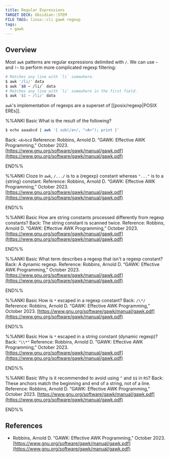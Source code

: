```yaml
---
title: Regular Expressions
TARGET DECK: Obsidian::STEM
FILE TAGS: linux::cli gawk regexp
tags:
  - gawk
---
```


## Overview

Most `awk` patterns are regular expressions delimited with `/`. We can use `~` and `!~` to perform more complicated regexp filtering:

```bash
# Matches any line with `li` somewhere.
$ awk '/li/' data
$ awk `$0 ~ /li/` data
# Matches any line with `li` somewhere in the first field.
$ awk '$1 ~ /li/' data
```

`awk`'s implementation of regexps are a superset of [[posix/regexp|POSIX EREs]].

%%ANKI
Basic
What is the result of the following?
```bash
$ echo aaaabcd | awk '{ sub(/a+/, "<A>"); print }'
```
Back: `<A>bcd`
Reference: Robbins, Arnold D. “GAWK: Effective AWK Programming,” October 2023. [https://www.gnu.org/software/gawk/manual/gawk.pdf](https://www.gnu.org/software/gawk/manual/gawk.pdf)
<!--ID: 1707231831794-->
END%%

%%ANKI
Cloze
In `awk`, `/.../` is to a {regexp} constant whereas `"..."` is to a {string} constant.
Reference: Robbins, Arnold D. “GAWK: Effective AWK Programming,” October 2023. [https://www.gnu.org/software/gawk/manual/gawk.pdf](https://www.gnu.org/software/gawk/manual/gawk.pdf)
<!--ID: 1707232573706-->
END%%

%%ANKI
Basic
How are string constants processed differently from regexp constants?
Back: The string constant is scanned twice.
Reference: Robbins, Arnold D. “GAWK: Effective AWK Programming,” October 2023. [https://www.gnu.org/software/gawk/manual/gawk.pdf](https://www.gnu.org/software/gawk/manual/gawk.pdf)
<!--ID: 1707232573708-->
END%%

%%ANKI
Basic
What term describes a regexp that isn't a regexp constant?
Back: A dynamic regexp.
Reference: Robbins, Arnold D. “GAWK: Effective AWK Programming,” October 2023. [https://www.gnu.org/software/gawk/manual/gawk.pdf](https://www.gnu.org/software/gawk/manual/gawk.pdf)
<!--ID: 1707232573710-->
END%%

%%ANKI
Basic
How is `*` escaped in a regexp constant?
Back: `/\*/`
Reference: Robbins, Arnold D. “GAWK: Effective AWK Programming,” October 2023. [https://www.gnu.org/software/gawk/manual/gawk.pdf](https://www.gnu.org/software/gawk/manual/gawk.pdf)
<!--ID: 1707232573712-->
END%%

%%ANKI
Basic
How is `*` escaped in a string constant (dynamic regexp)?
Back: `"\\*"`
Reference: Robbins, Arnold D. “GAWK: Effective AWK Programming,” October 2023. [https://www.gnu.org/software/gawk/manual/gawk.pdf](https://www.gnu.org/software/gawk/manual/gawk.pdf)
<!--ID: 1707232573713-->
END%%

%%ANKI
Basic
Why is it recommended to avoid using `^` and `$$` in `RS`?
Back: These anchors match the beginning and end of a string, not of a line.
Reference: Robbins, Arnold D. “GAWK: Effective AWK Programming,” October 2023. [https://www.gnu.org/software/gawk/manual/gawk.pdf](https://www.gnu.org/software/gawk/manual/gawk.pdf)
<!--ID: 1707310981375-->
END%%

## References

* Robbins, Arnold D. “GAWK: Effective AWK Programming,” October 2023. [https://www.gnu.org/software/gawk/manual/gawk.pdf](https://www.gnu.org/software/gawk/manual/gawk.pdf)